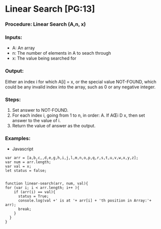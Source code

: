 # Linear Search [PG:13]

### Procedure: Linear Search (A,n, x)
### Inputs:
- A: An array
- n: The number of elements in A to seach through
- x: The value being searched for

### Output:
  Either an index i for which A[i] = x, or the special value
  NOT-FOUND, which could be any invalid index into the array, such as
  0 or any negative integer.

### Steps:
1. Set answer to NOT-FOUND.
2. For each index i, going from 1 to n, in order:
A. If AŒi D x, then set answer to the value of i.
3. Return the value of answer as the output.

### Examples:
- Javascript
```
var arr = [a,b,c,,d,e,g,h,i,j,l,m,n,o,p,q,r,s,t,u,v,w,x,y,z];
var num = arr.length;
var val = x;
let status = false;


function linear-search(arr, num, val){
for (var i; i < arr.length; i++ ){
    if (arr(i) == val){
      status = True;
      console.log(val +' is at '+ arr[i] + 'th position in Array:'+ arr);
      break;
    }
  }
}
```
